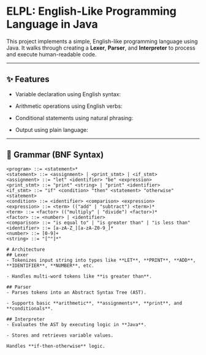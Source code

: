 # ELPL: English-Like Programming Language in Java

This project implements a simple, English-like programming language using Java. It walks through creating a **Lexer**, **Parser**, and **Interpreter** to process and execute human-readable code.

---

## ✨ Features

- Variable declaration using English syntax:

- Arithmetic operations using English verbs:

- Conditional statements using natural phrasing:

- Output using plain language:

---

## 📜 Grammar (BNF Syntax)

```bnf
<program> ::= <statement>*
<statement> ::= <assignment> | <print_stmt> | <if_stmt>
<assignment> ::= "let" <identifier> "be" <expression>
<print_stmt> ::= "print" <string> | "print" <identifier>
<if_stmt> ::= "if" <condition> "then" <statement> "otherwise" <statement>
<condition> ::= <identifier> <comparison> <expression>
<expression> ::= <term> (("add" | "subtract") <term>)*
<term> ::= <factor> (("multiply" | "divide") <factor>)*
<factor> ::= <number> | <identifier>
<comparison> ::= "is equal to" | "is greater than" | "is less than"
<identifier> ::= [a-zA-Z_][a-zA-Z0-9_]*
<number> ::= [0-9]+
<string> ::= "[^"]*"

# Architecture
## Lexer
- Tokenizes input string into types like **LET**, **PRINT**, **ADD**, **IDENTIFIER**, **NUMBER**, etc.

- Handles multi-word tokens like **is greater than**.

## Parser
- Parses tokens into an Abstract Syntax Tree (AST).

- Supports basic **arithmetic**, **assignments**, **print**, and **conditionals**.

## Interpreter
- Evaluates the AST by executing logic in **Java**.

- Stores and retrieves variable values.

Handles **if-then-otherwise** logic.

